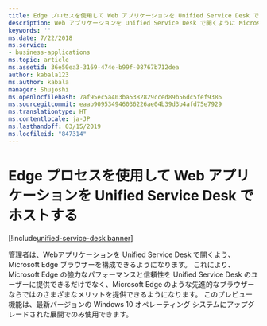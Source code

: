 ```yaml
---
title: Edge プロセスを使用して Web アプリケーションを Unified Service Desk でホストする
description: Web アプリケーションを Unified Service Desk で開くように Microsoft Edge ブラウザーを構成できます。
keywords: ''
ms.date: 7/22/2018
ms.service:
- business-applications
ms.topic: article
ms.assetid: 36e50ea3-3169-474e-b99f-08767b712dea
author: kabala123
ms.author: kabala
manager: Shujoshi
ms.openlocfilehash: 7af95ec5a403ba5382829cced89b56dc5fef9386
ms.sourcegitcommit: eaab909534946036226ae04b39d3b4afd75e7929
ms.translationtype: HT
ms.contentlocale: ja-JP
ms.lasthandoff: 03/15/2019
ms.locfileid: "847314"
---
```

#  <a name="using-edge-process-for-hosting-web-applications-in-unified-service-desk"></a>Edge プロセスを使用して Web アプリケーションを Unified Service Desk でホストする

[!include[unified-service-desk banner](../../../includes/unified-service-desk.md)]

管理者は、Webアプリケーションを Unified Service Desk で開くよう、Microsoft Edge ブラウザーを構成できるようになります。 これにより、Microsoft Edge の強力なパフォーマンスと信頼性を Unified Service Desk のユーザーに提供できるだけでなく、Microsoft Edge のような先進的なブラウザーならではのさまざまなメリットを提供できるようになります。 このプレビュー機能は、最新バージョンの Windows 10 オペレーティング システムにアップグレードされた展開でのみ使用できます。

